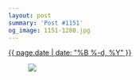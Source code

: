 ```yaml
---
layout: post
summary: 'Post #1151'
og_image: 1151-1280.jpg
---
```


<p>
 <time>
  <a href="/1151">
   {{ page.date | date: "%B %-d, %Y" }}
  </a>
 </time>
 <a href="/1151">
  <figure data-taken="5/1/2020">
   <img sizes="(min-width: 700px) 50vw, calc(100vw - 2rem)" src="{{ site.assets_url }}/1151-640.jpg" srcset="{{ site.assets_url }}/1151-320.jpg 320w, {{ site.assets_url }}/1151-640.jpg 640w, {{ site.assets_url }}/1151-960.jpg 960w, {{ site.assets_url }}/1151-1280.jpg 1280w"/>
  </figure>
 </a>
</p>
